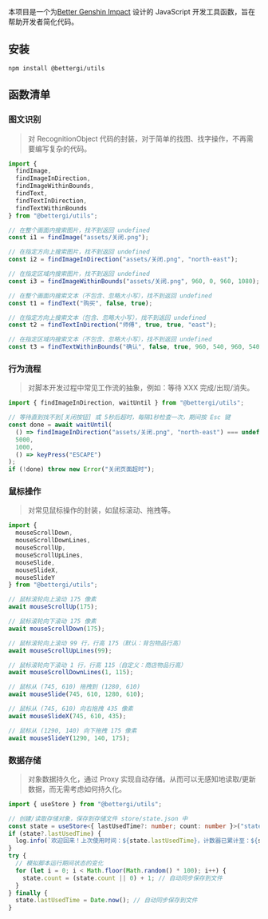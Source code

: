本项目是一个为[Better Genshin Impact](https://github.com/babalae/better-genshin-impact) 设计的 JavaScript 开发工具函数，旨在帮助开发者简化代码。

## 安装

```shell
npm install @bettergi/utils
```

## 函数清单

### 图文识别

> 对 RecognitionObject 代码的封装，对于简单的找图、找字操作，不再需要编写复杂的代码。

```ts
import {
  findImage,
  findImageInDirection,
  findImageWithinBounds,
  findText,
  findTextInDirection,
  findTextWithinBounds
} from "@bettergi/utils";

// 在整个画面内搜索图片，找不到返回 undefined
const i1 = findImage("assets/关闭.png");

// 在指定方向上搜索图片，找不到返回 undefined
const i2 = findImageInDirection("assets/关闭.png", "north-east");

// 在指定区域内搜索图片，找不到返回 undefined
const i3 = findImageWithinBounds("assets/关闭.png", 960, 0, 960, 1080);

// 在整个画面内搜索文本（不包含、忽略大小写），找不到返回 undefined
const t1 = findText("购买", false, true);

// 在指定方向上搜索文本（包含、忽略大小写），找不到返回 undefined
const t2 = findTextInDirection("师傅", true, true, "east");

// 在指定区域内搜索文本（不包含、忽略大小写），找不到返回 undefined
const t3 = findTextWithinBounds("确认", false, true, 960, 540, 960, 540);
```

### 行为流程

> 对脚本开发过程中常见工作流的抽象，例如：等待 XXX 完成/出现/消失。

```ts
import { findImageInDirection, waitUntil } from "@bettergi/utils";

// 等待直到找不到[关闭按钮] 或 5秒后超时，每隔1秒检查一次，期间按 Esc 键
const done = await waitUntil(
  () => findImageInDirection("assets/关闭.png", "north-east") === undefined,
  5000,
  1000,
  () => keyPress("ESCAPE")
);
if (!done) throw new Error("关闭页面超时");
```

### 鼠标操作

> 对常见鼠标操作的封装，如鼠标滚动、拖拽等。

```ts
import {
  mouseScrollDown,
  mouseScrollDownLines,
  mouseScrollUp,
  mouseScrollUpLines,
  mouseSlide,
  mouseSlideX,
  mouseSlideY
} from "@bettergi/utils";

// 鼠标滚轮向上滚动 175 像素
await mouseScrollUp(175);

// 鼠标滚轮向下滚动 175 像素
await mouseScrollDown(175);

// 鼠标滚轮向上滚动 99 行，行高 175（默认：背包物品行高）
await mouseScrollUpLines(99);

// 鼠标滚轮向下滚动 1 行，行高 115（自定义：商店物品行高）
await mouseScrollDownLines(1, 115);

// 鼠标从 (745, 610) 拖拽到 (1280, 610)
await mouseSlide(745, 610, 1280, 610);

// 鼠标从 (745, 610) 向右拖拽 435 像素
await mouseSlideX(745, 610, 435);

// 鼠标从 (1290, 140) 向下拖拽 175 像素
await mouseSlideY(1290, 140, 175);
```

### 数据存储

> 对象数据持久化，通过 Proxy 实现自动存储。从而可以无感知地读取/更新数据，而无需考虑如何持久化。

```ts
import { useStore } from "@bettergi/utils";

// 创建/读取存储对象，保存到存储文件 store/state.json 中
const state = useStore<{ lastUsedTime?: number; count: number }>("state");
if (state?.lastUsedTime) {
  log.info(`欢迎回来！上次使用时间：${state.lastUsedTime}，计数器已累计至：${state.count}`);
}
try {
  // 模拟脚本运行期间状态的变化
  for (let i = 0; i < Math.floor(Math.random() * 100); i++) {
    state.count = (state.count || 0) + 1; // 自动同步保存到文件
  }
} finally {
  state.lastUsedTime = Date.now(); // 自动同步保存到文件
}
```

